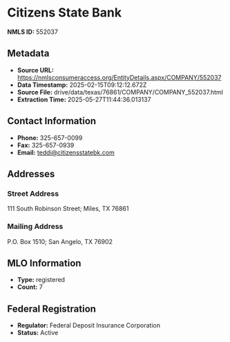 # Citizens State Bank

**NMLS ID:** 552037

## Metadata
- **Source URL:** https://nmlsconsumeraccess.org/EntityDetails.aspx/COMPANY/552037
- **Data Timestamp:** 2025-02-15T09:12:12.672Z
- **Source File:** drive/data/texas/76861/COMPANY/COMPANY_552037.html
- **Extraction Time:** 2025-05-27T11:44:36.013137

## Contact Information
- **Phone:** 325-657-0099
- **Fax:** 325-657-0939
- **Email:** teddi@citizensstatebk.com

## Addresses
### Street Address
111 South Robinson Street; Miles, TX 76861

### Mailing Address
P.O. Box 1510; San Angelo, TX 76902

## MLO Information
- **Type:** registered
- **Count:** 7

## Federal Registration
- **Regulator:** Federal Deposit Insurance Corporation
- **Status:** Active
